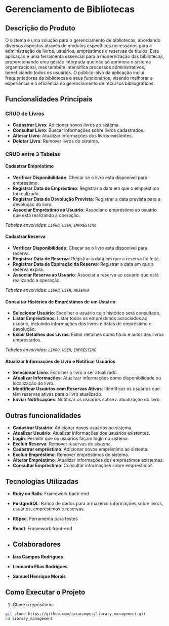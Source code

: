 ﻿
# Gerenciamento de Bibliotecas

## Descrição do Produto
O sistema é uma solução para o gerenciamento de bibliotecas, abordando diversos aspectos através de módulos específicos necessários para a administração de livros, usuários, empréstimos e reservas de títulos. Esta aplicação é uma ferramenta essencial para a modernização das bibliotecas, proporcionando uma gestão integrada que não só aprimora o sistema organizacional, mas também intensifica processos administrativos, beneficiando todos os usuários. O público-alvo da aplicação inclui frequentadores de bibliotecas e seus funcionários, visando melhorar a experiência e a eficiência no gerenciamento de recursos bibliográficos.

## Funcionalidades Principais

### CRUD de Livros
- **Cadastrar Livro**: Adicionar novos livros ao sistema.
- **Consultar Livro**: Buscar informações sobre livros cadastrados.
- **Alterar Livro**: Atualizar informações dos livros existentes.
- **Deletar Livro**: Remover livros do sistema.

### CRUD entre 3 Tabelas

#### Cadastrar Empréstimo
- **Verificar Disponibilidade**: Checar se o livro está disponível para empréstimo.
- **Registrar Data de Empréstimo**: Registrar a data em que o empréstimo foi realizado.
- **Registrar Data de Devolução Prevista**: Registrar a data prevista para a devolução do livro.
- **Associar Empréstimo ao Usuário**: Associar o empréstimo ao usuário que está realizando a operação.

*Tabelas envolvidas: `LIVRO`, `USER`, `EMPRÉSTIMO`*

#### Cadastrar Reserva
- **Verificar Disponibilidade**: Checar se o livro está disponível para reserva.
- **Registrar Data de Reserva**: Registrar a data em que a reserva foi feita.
- **Registrar Data de Expiração da Reserva**: Registrar a data em que a reserva expira.
- **Associar Reserva ao Usuário**: Associar a reserva ao usuário que está realizando a operação.

*Tabelas envolvidas: `LIVRO`, `USER`, `RESERVA`*

#### Consultar Histórico de Empréstimos de um Usuário
- **Selecionar Usuário**: Escolher o usuário cujo histórico será consultado.
- **Listar Empréstimos**: Listar todos os empréstimos associados ao usuário, incluindo informações dos livros e datas de empréstimo e devolução.
- **Exibir Detalhes dos Livros**: Exibir detalhes como título e autor dos livros emprestados.

*Tabelas envolvidas: `LIVRO`, `USER`, `EMPRÉSTIMO`*

#### Atualizar Informações de Livro e Notificar Usuários
- **Selecionar Livro**: Escolher o livro a ser atualizado.
- **Atualizar Informações**: Atualizar informações como disponibilidade ou localização do livro.
- **Identificar Usuários com Reservas Ativas**: Identificar os usuários que têm reservas ativas para o livro atualizado.
- **Enviar Notificações**: Notificar os usuários sobre a atualização do livro.

## Outras funcionalidades
- **Cadastrar Usuário**: Adicionar novos usuários ao sistema.
- **Atualizar Usuário**: Atualizar informações dos usuários existentes.
- **Login**: Permitir que os usuários façam login no sistema.
- **Excluir Reserva**: Remover reservas do sistema.
- **Cadastrar empréstimo**: Adicionar novos empréstimo ao sistema.
- **Excluir Empréstimo**: Remover empréstimos do sistema.
- **Alterar Empréstimo**: Atualizar informações dos empréstimos existentes.
- **Consultar Empréstimo**: Consultar informações sobre empréstimos

## Tecnologias Utilizadas
- **Ruby on Rails**: Framework back-end 
- **PostgreSQL**: Banco de dados para armazenar informações sobre livros, usuários, empréstimos e reservas.
- **RSpec**: Ferramenta para testes 
- **React**: Framework front-end
  
- ## Colaboradores

- **Iara Campos Rodrigues**
- **Leonardo Elias Rodrigues**
- **Samuel Henrique Morais**



## Como Executar o Projeto 

1. Clone o repositório: 
```bash
git clone https://github.com/iaracampos/library_management.git
cd library_management
  

